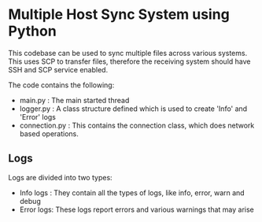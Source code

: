 # Multiple Host Sync System using Python 

This codebase can be used to sync multiple files across various systems. This uses SCP to transfer files, therefore the receiving system should have SSH and SCP service enabled.

The code contains the following:
* main.py       : The main started thread
* logger.py     : A class structure defined which is used to create 'Info' and 'Error' logs
* connection.py : This contains the connection class, which does network based operations.

## Logs

Logs are divided into two types:

* Info logs : They contain all the types of logs, like info, error, warn and debug
* Error logs: These logs report errors and various warnings that may arise


